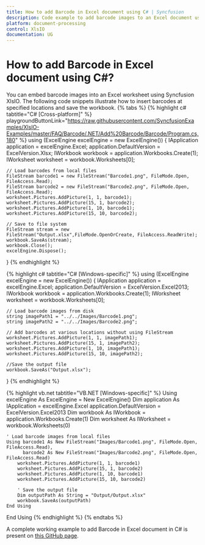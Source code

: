 ```yaml
---
title: How to add Barcode in Excel document using C# | Syncfusion
description: Code example to add barcode images to an Excel document using Syncfusion .NET Excel library (XlsIO).
platform: document-processing
control: XlsIO
documentation: UG
---
```

# How to add Barcode in Excel document using C#?
You can embed barcode images into an Excel worksheet using Syncfusion XlsIO. The following code snippets illustrate how to insert barcodes at specified locations and save the workbook.
{% tabs %} 
{% highlight c# tabtitle="C# [Cross-platform]" %} playgroundButtonLink="https://raw.githubusercontent.com/SyncfusionExamples/XlsIO-Examples/master/FAQ/Barcode/.NET/Add%20Barcode/Barcode/Program.cs,180" %}
using (ExcelEngine excelEngine = new ExcelEngine())
{
    IApplication application = excelEngine.Excel;
    application.DefaultVersion = ExcelVersion.Xlsx;
    IWorkbook workbook = application.Workbooks.Create(1);
    IWorksheet worksheet = workbook.Worksheets[0];

    // Load barcodes from local files
    FileStream barcode1 = new FileStream("Barcode1.png", FileMode.Open, FileAccess.Read);
    FileStream barcode2 = new FileStream("Barcode2.png", FileMode.Open, FileAccess.Read);
    worksheet.Pictures.AddPicture(1, 1, barcode1);
    worksheet.Pictures.AddPicture(15, 1, barcode2);
    worksheet.Pictures.AddPicture(1, 10, barcode1);
    worksheet.Pictures.AddPicture(15, 10, barcode2);

    // Save to file system
    FileStream stream = new FileStream("Output.xlsx",FileMode.OpenOrCreate, FileAccess.ReadWrite);
    workbook.SaveAs(stream);
    workbook.Close();
    excelEngine.Dispose();
}
{% endhighlight %}

{% highlight c# tabtitle="C# [Windows-specific]" %} 
using (ExcelEngine excelEngine = new ExcelEngine())
{
    IApplication application = excelEngine.Excel;
    application.DefaultVersion = ExcelVersion.Excel2013;
    IWorkbook workbook = application.Workbooks.Create(1);
    IWorksheet worksheet = workbook.Worksheets[0];

    // Load barcode images from disk 
    string imagePath1 = "../../Images/Barcode1.png";
    string imagePath2 = "../../Images/Barcode2.png";

    // Add barcodes at various locations without using FileStream
    worksheet.Pictures.AddPicture(1, 1, imagePath1);
    worksheet.Pictures.AddPicture(15, 1, imagePath2);
    worksheet.Pictures.AddPicture(1, 10, imagePath1);
    worksheet.Pictures.AddPicture(15, 10, imagePath2);

    //Save the output file
    workbook.SaveAs("Output.xlsx");
}
{% endhighlight %}

{% highlight vb.net tabtitle="VB.NET [Windows-specific]" %}
Using excelEngine As ExcelEngine = New ExcelEngine()
    Dim application As IApplication = excelEngine.Excel
    application.DefaultVersion = ExcelVersion.Excel2013
    Dim workbook As IWorkbook = application.Workbooks.Create(1)
    Dim worksheet As IWorksheet = workbook.Worksheets(0)

    ' Load barcode images from local files
    Using barcode1 As New FileStream("Images/Barcode1.png", FileMode.Open, FileAccess.Read),
          barcode2 As New FileStream("Images/Barcode2.png", FileMode.Open, FileAccess.Read)
        worksheet.Pictures.AddPicture(1, 1, barcode1)
        worksheet.Pictures.AddPicture(15, 1, barcode2)
        worksheet.Pictures.AddPicture(1, 10, barcode1)
        worksheet.Pictures.AddPicture(15, 10, barcode2)

        ' Save the output file
        Dim outputPath As String = "Output/Output.xlsx"
        workbook.SaveAs(outputPath)
    End Using
End Using
{% endhighlight %}
{% endtabs %}

A complete working example to add Barcode in Excel document in C# is present on [this GitHub page](https://github.com/SyncfusionExamples/XlsIO-Examples/tree/master/FAQ/Barcode/.NET/Add%20Barcode).   



